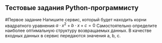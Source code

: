## Тестовые задания Python-программисту
#Первое задание
Напишите сервис, который будет находить корни квадратного уравнения $a\cdot x^2 + b\cdot x + c = 0$
Самостоятельно определите наиболее оптимальную структуру возвращаемых данных.
В качестве входных данных в сервис передаются значения a, b, c.
